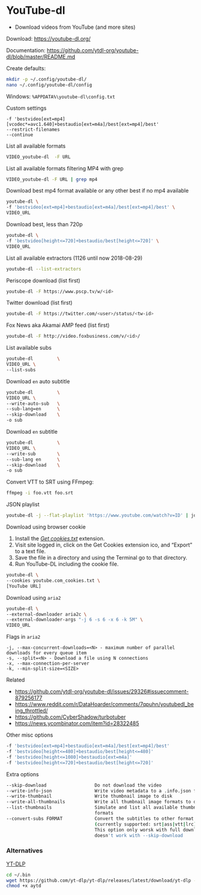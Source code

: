 # YouTube-dl
- Download videos from YouTube (and more sites)

Download:
https://youtube-dl.org/

Documentation:
https://github.com/ytdl-org/youtube-dl/blob/master/README.md


Create defaults:
```sh
mkdir -p ~/.config/youtube-dl/
nano ~/.config/youtube-dl/config
```

Windows: `%APPDATA%\youtube-dl\config.txt`

Custom settings
```
-f 'bestvideo[ext=mp4][vcodec*=avc1.640]+bestaudio[ext=m4a]/best[ext=mp4]/best'
--restrict-filenames
--continue
```


List all available formats
```sh
VIDEO_youtube-dl  -F URL
```

List all available formats filtering MP4 with grep
```sh
VIDEO_youtube-dl -F URL | grep mp4

```

Download best mp4 format available or any other best if no mp4 available
```sh
youtube-dl \
-f 'bestvideo[ext=mp4]+bestaudio[ext=m4a]/best[ext=mp4]/best' \
VIDEO_URL
```

Download best, less than 720p
```sh
youtube-dl \
-f 'bestvideo[height<=720]+bestaudio/best[height<=720]' \
VIDEO_URL
```

List all available extractors (1126 until now 2018-08-29)
```sh
youtube-dl --list-extractors
```

Periscope download (list first)
```sh
youtube-dl -F https://www.pscp.tv/w/<id>
```

Twitter download (list first)
```sh
youtube-dl -F https://twitter.com/<user>/status/<tw-id>
```

Fox News aka Akamai AMP feed (list first)
```sh
youtube-dl -F http://video.foxbusiness.com/v/<id>/
```

List available subs
```sh
youtube-dl         \
VIDEO_URL \
--list-subs
```

Download `en` auto subtitle
```sh
youtube-dl         \
VIDEO_URL \
--write-auto-sub   \
--sub-lang=en      \
--skip-download    \
-o sub
```

Download `en` subtitle
```sh
youtube-dl         \
VIDEO_URL \
--write-sub        \
--sub-lang en      \
--skip-download    \
-o sub
```

Convert VTT to SRT using FFmpeg:
```sh
ffmpeg -i foo.vtt foo.srt
```

JSON playlist
```sh
youtube-dl -j --flat-playlist 'https://www.youtube.com/watch?v=ID' | jq -r '.id' | sed 's_^_https://youtube.com/v/_'
```

Download using browser cookie
1. Install the *[Get cookies.txt](https://chrome.google.com/webstore/detail/get-cookiestxt/bgaddhkoddajcdgocldbbfleckgcbcid)* extension.
2. Visit site logged in, click on the Get Cookies extension ico, and “Export” to a text file.
3. Save the file in a directory and using the Terminal go to that directory.
4. Run YouTube-DL including the cookie file.

```sh
youtube-dl \
--cookies youtube.com_cookies.txt \
[YouTube URL]
```

Download using `aria2`
```sh
youtube-dl \
--external-downloader aria2c \
--external-downloader-args "-j 6 -s 6 -x 6 -k 5M" \
VIDEO_URL
```

Flags in `aria2`
```
-j, --max-concurrent-downloads=<N> - maximum number of parallel downloads for every queue item
-s, --split=<N> - Download a file using N connections
-x, --max-connection-per-server
-k, --min-split-size=<SIZE> 
```

Related
* https://github.com/ytdl-org/youtube-dl/issues/29326#issuecomment-879256177  
* https://www.reddit.com/r/DataHoarder/comments/7qpuhn/youtubedl_being_throttled/  
* https://github.com/CyberShadow/turbotuber  
* https://news.ycombinator.com/item?id=28322485  


Other misc options
```sh
-f 'bestvideo[ext=mp4]+bestaudio[ext=m4a]/best[ext=mp4]/best'
-f 'bestvideo[height<=480]+bestaudio/best[height<=480]'
-f 'bestvideo[height<=1080]+bestaudio[ext=m4a]'
-f 'bestvideo[height<=720]+bestaudio/best[height<=720]'
```


Extra options
```sh
--skip-download                  Do not download the video
--write-info-json                Write video metadata to a .info.json file
--write-thumbnail                Write thumbnail image to disk
--write-all-thumbnails           Write all thumbnail image formats to disk
--list-thumbnails                Simulate and list all available thumbnail
                                 formats
--convert-subs FORMAT            Convert the subtitles to other format
                                 (currently supported: srt|ass|vtt|lrc)
                                 This option only worsk with full download
                                 doesn't work with --skip-download 
```

### Alternatives


[YT-DLP](https://github.com/yt-dlp/yt-dlp#installation)
```sh
cd ~/.bin
wget https://github.com/yt-dlp/yt-dlp/releases/latest/download/yt-dlp -O aytd
chmod +x aytd 
```